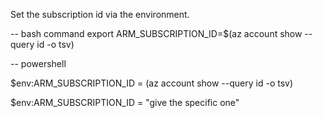 Set the subscription id via the environment.

-- bash command
export ARM_SUBSCRIPTION_ID=$(az account show --query id -o tsv)
 
 -- powershell

 $env:ARM_SUBSCRIPTION_ID = (az account show --query id -o tsv)

 $env:ARM_SUBSCRIPTION_ID = "give the specific one"